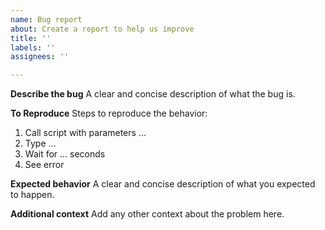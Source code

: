 ```yaml
---
name: Bug report
about: Create a report to help us improve
title: ''
labels: ''
assignees: ''

---
```


**Describe the bug**
A clear and concise description of what the bug is.

**To Reproduce**
Steps to reproduce the behavior:
1. Call script with parameters ...
2. Type ...
3. Wait for ... seconds
4. See error

**Expected behavior**
A clear and concise description of what you expected to happen.

**Additional context**
Add any other context about the problem here.
